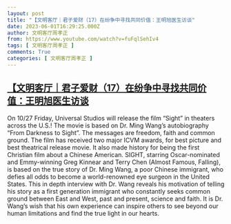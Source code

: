 ```yaml
---
layout: post
title: "【文明客厅｜君子爱财（17）在纷争中寻找共同价值：王明旭医生访谈"
date: 2023-06-01T16:29:25.000Z
author: 文明客厅周孝正
from: https://www.youtube.com/watch?v=fuFqlSehIv4
tags: [ 文明客厅周孝正 ]
comments: True
categories: [ 文明客厅周孝正 ]
---
```

<!--1685636965000-->
[【文明客厅｜君子爱财（17）在纷争中寻找共同价值：王明旭医生访谈](https://www.youtube.com/watch?v=fuFqlSehIv4)
------

<div>
On 10/27 Friday, Universal Studios will release the film “Sight” in theaters across the U.S.! The movie is based on Dr. Ming Wang’s autobiography “From Darkness to Sight”. The messages are freedom, faith and common ground. The film has received two major ICVM awards, for best picture and best theatrical release movie. It also made history for being the first Christian film about a Chinese American. SIGHT, starring Oscar-nominated and Emmy-winning Greg Kinnear and Terry Chen (Almost Famous, Falling), is based on the true story of Dr. Ming Wang, a poor Chinese immigrant, who defies all odds to become a world-renowned eye surgeon in the United States. This in depth interview with Dr. Wang reveals his motivation of telling his story as a first generation immigrant who constantly seeks common ground between East and West, past and present, science and faith. It is Dr. Wang’s wish that his own experience can inspire others to see beyond our human limitations and find the true light in our hearts.
</div>
